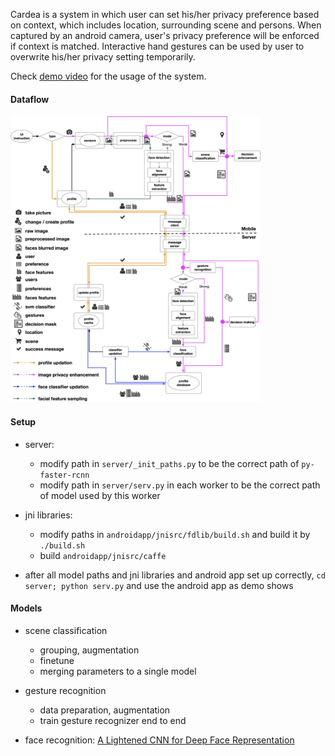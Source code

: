 Cardea is a system in which user can set his/her privacy preference based on context, which includes location, surrounding scene and persons. When captured by an android camera, user's privacy preference will be enforced if context is matched. Interactive hand gestures can be used by user to overwrite his/her privacy setting temporarily.

Check [demo video](https://drive.google.com/file/d/0B4z8qjK8O_uUc0o2RjZWYktiMTg/view) for the usage of the system.

#### Dataflow

<img src="./design/dataflow.jpg" width="400">

#### Setup

+ server:
    + modify path in `server/_init_paths.py` to be the correct path of `py-faster-rcnn`
    + modify path in `server/serv.py` in each worker to be the correct path of model used by this worker

+ jni libraries:
    + modify paths in `androidapp/jnisrc/fdlib/build.sh` and build it by `./build.sh`
    + build `androidapp/jnisrc/caffe`

+ after all model paths and jni libraries and android app set up correctly, `cd server; python serv.py` and use the android app as demo shows

#### Models

+ scene classification
    + grouping, augmentation
    + finetune
    + merging parameters to a single model

+ gesture recognition
    + data preparation, augmentation
    + train gesture recognizer end to end

+ face recognition: [A Lightened CNN for Deep Face Representation](http://arxiv.org/abs/1511.02683)

